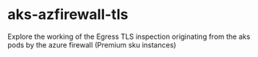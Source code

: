 # aks-azfirewall-tls
Explore the working of the Egress TLS inspection originating from the aks pods by the azure firewall (Premium sku instances) 
